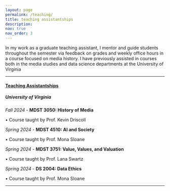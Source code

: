 ```yaml
---
layout: page
permalink: /teaching/
title: teaching assistantships
description: 
nav: true
nav_order: 3
---
```


In my work as a graduate teaching assistant, I mentor and guide students throughout the semester via feedback on grades and weekly office hours in a course focused on media history. I have previously assisted in courses both in the media studies and data science departments at the University of Virginia

- - -

#### <u><b>Teaching Assistantships</b></u>
##### University of Virginia




*Fall 2024* - **MDST 3050: History of Media**
	
•  Course taught by Prof. Kevin Driscoll

*Spring 2024* - **MDST 4510: AI and Society**

• Course taught by Prof. Mona Sloane
	 
*Spring 2024* - **MDST 3751: Value, Values, and Valuation**

• Course taught by Prof. Lana Swartz
	 
*Spring 2024* - **DS 2004: Data Ethics**

• Course taught by Prof. Mona Sloane


- - -

